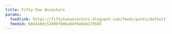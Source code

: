 ```yaml
---
title: Fifty-Two Ancestors
params:
  feedlink: https://fiftytwoancestors.blogspot.com/feeds/posts/default?alt=rss
  feedid: b843a8dc52890f60ba04f648eb17d585
---
```

